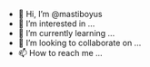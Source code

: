 - 👋 Hi, I’m @mastiboyus
- 👀 I’m interested in ...
- 🌱 I’m currently learning ...
- 💞️ I’m looking to collaborate on ...
- 📫 How to reach me ...

<!---
mastiboyus/mastiboyus is a ✨ special ✨ repository because its `README.md` (this file) appears on your GitHub profile.
You can click the Preview link to take a look at your changes.
--->
